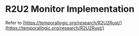 # R2U2 Monitor Implementation

Refer to [https://temporallogic.org/research/R2U2Rust/](https://temporallogic.org/research/R2U2Rust/)